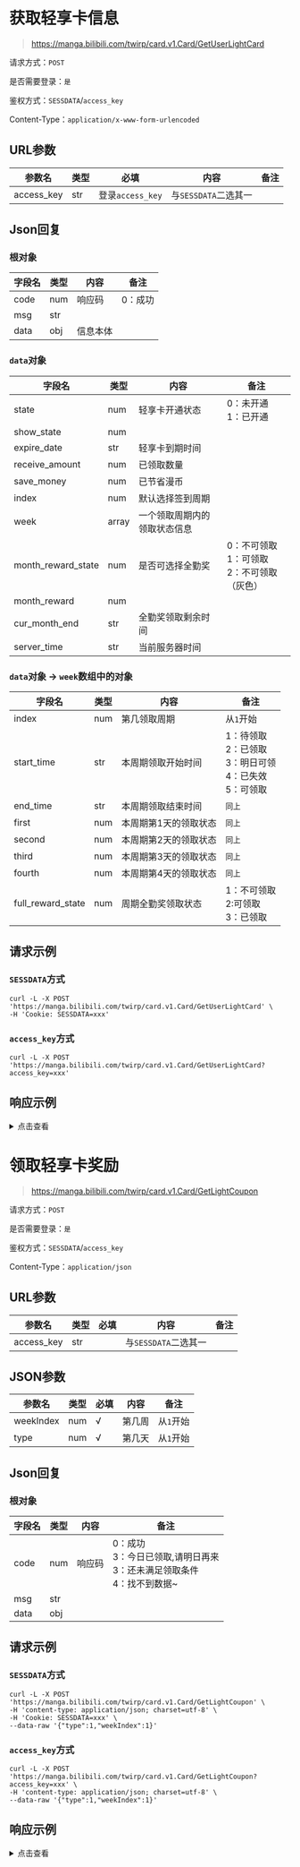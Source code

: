 # 获取轻享卡信息

> https://manga.bilibili.com/twirp/card.v1.Card/GetUserLightCard

请求方式：`POST`

是否需要登录：`是`

鉴权方式：`SESSDATA`/`access_key`

Content-Type：`application/x-www-form-urlencoded`

## URL参数

| 参数名        | 类型  | 必填             | 内容              | 备注 |
|------------|-----|----------------|-----------------|----|
| access_key | str | 登录`access_key` | 与`SESSDATA`二选其一 |    |

## Json回复

### 根对象

| 字段名  | 类型  | 内容   | 备注   |
|------|-----|------|------|
| code | num | 响应码  | 0：成功 |
| msg  | str |      |      |
| data | obj | 信息本体 |      |

### `data`对象

| 字段名                | 类型    | 内容             | 备注                              |
|--------------------|-------|----------------|---------------------------------|
| state              | num   | 轻享卡开通状态        | 0：未开通<br/>1：已开通                 |
| show_state         | num   |                |                                 |
| expire_date        | str   | 轻享卡到期时间        |                                 |
| receive_amount     | num   | 已领取数量          |                                 |
| save_money         | num   | 已节省漫币          |                                 |
| index              | num   | 默认选择签到周期       |                                 |
| week               | array | 一个领取周期内的领取状态信息 |                                 |
| month_reward_state | num   | 是否可选择全勤奖       | 0：不可领取<br/>1：可领取<br/>2：不可领取（灰色） |
| month_reward       | num   |                |                                 |
| cur_month_end      | str   | 全勤奖领取剩余时间      |                                 |
| server_time        | str   | 当前服务器时间        |                                 |

### `data`对象 -> `week`数组中的对象

| 字段名               | 类型  | 内容          | 备注                                             |
|-------------------|-----|-------------|------------------------------------------------|
| index             | num | 第几领取周期      | 从`1`开始                                         |
| start_time        | str | 本周期领取开始时间   | 1：待领取<br/>2：已领取<br/>3：明日可领<br/>4：已失效<br/>5：可领取 |
| end_time          | str | 本周期领取结束时间   | `同上`                                           |
| first             | num | 本周期第1天的领取状态 | `同上`                                           | 
| second            | num | 本周期第2天的领取状态 | `同上`                                           |
| third             | num | 本周期第3天的领取状态 | `同上`                                           |
| fourth            | num | 本周期第4天的领取状态 | `同上`                                           |
| full_reward_state | num | 周期全勤奖领取状态   | 1：不可领取<br/>2:可领取<br/>3：已领取                     |

## 请求示例

### `SESSDATA`方式

```shell
curl -L -X POST 'https://manga.bilibili.com/twirp/card.v1.Card/GetUserLightCard' \
-H 'Cookie: SESSDATA=xxx'
```

### `access_key`方式

```shell
curl -L -X POST 'https://manga.bilibili.com/twirp/card.v1.Card/GetUserLightCard?access_key=xxx'
```

## 响应示例

<details>
<summary>点击查看</summary>

```json
{
  "code": 0,
  "msg": "",
  "data": {
    "state": 1,
    "show_state": 1,
    "expire_date": "2023-03-09T23:59:59+08:00",
    "receive_amount": 18,
    "save_money": 890,
    "index": 1,
    "week": [
      {
        "index": 1,
        "start_time": "2023-02-10T00:00:00+08:00",
        "end_time": "2023-02-16T23:59:59+08:00",
        "first": 5,
        "second": 1,
        "third": 1,
        "fourth": 1,
        "full_reward_state": 1
      },
      {
        "index": 2,
        "start_time": "2023-02-17T00:00:00+08:00",
        "end_time": "2023-02-23T23:59:59+08:00",
        "first": 1,
        "second": 1,
        "third": 1,
        "fourth": 1,
        "full_reward_state": 1
      },
      {
        "index": 3,
        "start_time": "2023-02-24T00:00:00+08:00",
        "end_time": "2023-03-02T23:59:59+08:00",
        "first": 1,
        "second": 1,
        "third": 1,
        "fourth": 1,
        "full_reward_state": 1
      },
      {
        "index": 4,
        "start_time": "2023-03-03T00:00:00+08:00",
        "end_time": "2023-03-09T23:59:59+08:00",
        "first": 1,
        "second": 1,
        "third": 1,
        "fourth": 1,
        "full_reward_state": 1
      }
    ],
    "month_reward_state": 0,
    "month_reward": 0,
    "cur_month_end": "2023-03-10T00:00:00+08:00",
    "server_time": "2023-02-10T10:59:43+08:00"
  }
}
```

</details>

# 领取轻享卡奖励

> https://manga.bilibili.com/twirp/card.v1.Card/GetLightCoupon

请求方式：`POST`

是否需要登录：`是`

鉴权方式：`SESSDATA`/`access_key`

Content-Type：`application/json`

## URL参数

| 参数名        | 类型  | 必填 | 内容              | 备注 |
|------------|-----|----|-----------------|----|
| access_key | str |    | 与`SESSDATA`二选其一 |    |

## JSON参数

| 参数名       | 类型  | 必填 | 内容  | 备注     |
|-----------|-----|----|-----|--------|
| weekIndex | num | √  | 第几周 | 从`1`开始 |
| type      | num | √  | 第几天 | 从`1`开始 |

## Json回复

### 根对象

| 字段名  | 类型  | 内容  | 备注                                                 |
|------|-----|-----|----------------------------------------------------|
| code | num | 响应码 | 0：成功<br/>3：今日已领取,请明日再来<br/>3：还未满足领取条件<br/>4：找不到数据~ |
| msg  | str |     |                                                    |
| data | obj |     |                                                    |

## 请求示例

### `SESSDATA`方式

```shell
curl -L -X POST 'https://manga.bilibili.com/twirp/card.v1.Card/GetLightCoupon' \
-H 'content-type: application/json; charset=utf-8' \
-H 'Cookie: SESSDATA=xxx' \
--data-raw '{"type":1,"weekIndex":1}'
```

### `access_key`方式

```shell
curl -L -X POST 'https://manga.bilibili.com/twirp/card.v1.Card/GetLightCoupon?access_key=xxx' \
-H 'content-type: application/json; charset=utf-8' \
--data-raw '{"type":1,"weekIndex":1}'
```

## 响应示例

<details>
<summary>点击查看</summary>

```json
{
  "code": 0,
  "msg": "",
  "data": {}
}
```

</details>